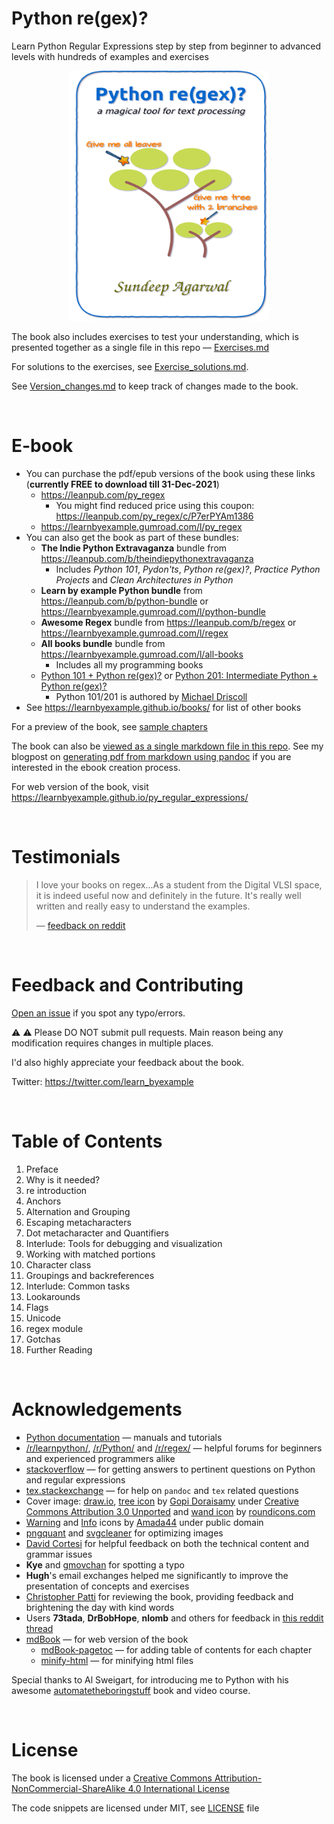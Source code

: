 # Python re(gex)?

Learn Python Regular Expressions step by step from beginner to advanced levels with hundreds of examples and exercises

<p align="center">
    <img src="./images/Python_regex_v1p3.png" width="320px" height="400px" />
</p>

The book also includes exercises to test your understanding, which is presented together as a single file in this repo — [Exercises.md](./exercises/Exercises.md)

For solutions to the exercises, see [Exercise_solutions.md](./exercises/Exercise_solutions.md).

See [Version_changes.md](./Version_changes.md) to keep track of changes made to the book.

<br>

# E-book

* You can purchase the pdf/epub versions of the book using these links (**currently FREE to download till 31-Dec-2021**)
    * https://leanpub.com/py_regex
        * You might find reduced price using this coupon: https://leanpub.com/py_regex/c/P7erPYAm1386
    * https://learnbyexample.gumroad.com/l/py_regex
* You can also get the book as part of these bundles:
    * **The Indie Python Extravaganza** bundle from https://leanpub.com/b/theindiepythonextravaganza
        * Includes *Python 101*, *Pydon'ts*, *Python re(gex)?*, *Practice Python Projects* and *Clean Architectures in Python*
    * **Learn by example Python bundle** from https://leanpub.com/b/python-bundle or https://learnbyexample.gumroad.com/l/python-bundle
    * **Awesome Regex** bundle from https://leanpub.com/b/regex or https://learnbyexample.gumroad.com/l/regex
    * **All books bundle** bundle from https://learnbyexample.gumroad.com/l/all-books
        * Includes all my programming books
    * [Python 101 + Python re(gex)?](https://leanpub.com/b/python101pythonregex) or [Python 201: Intermediate Python + Python re(gex)?](https://leanpub.com/b/python201_and_regex)
        * Python 101/201 is authored by [Michael Driscoll](https://www.blog.pythonlibrary.org/)
* See https://learnbyexample.github.io/books/ for list of other books

For a preview of the book, see [sample chapters](./sample_chapters/Python_Regex_sample.pdf)

The book can also be [viewed as a single markdown file in this repo](./py_regex.md). See my blogpost on [generating pdf from markdown using pandoc](https://learnbyexample.github.io/customizing-pandoc/) if you are interested in the ebook creation process.

For web version of the book, visit https://learnbyexample.github.io/py_regular_expressions/

<br>

# Testimonials

>I love your books on regex...As a student from the Digital VLSI space, it is indeed useful now and definitely in the future. It's really well written and really easy to understand the examples.
>
> — [feedback on reddit](https://old.reddit.com/r/Python/comments/i0m2sy/i_know_python_basics_what_next/fzql5gh/)

<br>

# Feedback and Contributing

[Open an issue](https://github.com/learnbyexample/py_regular_expressions/issues) if you spot any typo/errors.

:warning: :warning: Please DO NOT submit pull requests. Main reason being any modification requires changes in multiple places.

I'd also highly appreciate your feedback about the book.

Twitter: https://twitter.com/learn_byexample

<br>

# Table of Contents

1. Preface
2. Why is it needed?
3. re introduction
4. Anchors
5. Alternation and Grouping
6. Escaping metacharacters
7. Dot metacharacter and Quantifiers
8. Interlude: Tools for debugging and visualization
9. Working with matched portions
10. Character class
11. Groupings and backreferences
12. Interlude: Common tasks
13. Lookarounds
14. Flags
15. Unicode
16. regex module
17. Gotchas
18. Further Reading

<br>

# Acknowledgements

* [Python documentation](https://docs.python.org/3/) — manuals and tutorials
* [/r/learnpython/](https://www.reddit.com/r/learnpython/), [/r/Python/](https://www.reddit.com/r/Python/) and [/r/regex/](https://www.reddit.com/r/regex/) — helpful forums for beginners and experienced programmers alike
* [stackoverflow](https://stackoverflow.com/) — for getting answers to pertinent questions on Python and regular expressions
* [tex.stackexchange](https://tex.stackexchange.com/) — for help on `pandoc` and `tex` related questions
* Cover image: [draw.io](https://about.draw.io/), [tree icon](https://www.iconfinder.com/icons/3199231/ellipse_green_nature_tree_icon) by [Gopi Doraisamy](https://www.iconfinder.com/gopidoraisamy) under [Creative Commons Attribution 3.0 Unported](https://creativecommons.org/licenses/by/3.0/) and [wand icon](https://www.iconfinder.com/icons/1679640/design_magic_magician_tool_wand_icon) by [roundicons.com](https://www.iconfinder.com/roundicons)
* [Warning](https://commons.wikimedia.org/wiki/File:Warning_icon.svg) and [Info](https://commons.wikimedia.org/wiki/File:Info_icon_002.svg) icons by [Amada44](https://commons.wikimedia.org/wiki/User:Amada44) under public domain
* [pngquant](https://pngquant.org/) and [svgcleaner](https://github.com/RazrFalcon/svgcleaner) for optimizing images
* [David Cortesi](https://leanpub.com/u/dcortesi) for helpful feedback on both the technical content and grammar issues
* **Kye** and [gmovchan](https://github.com/gmovchan) for spotting a typo
* **Hugh**'s email exchanges helped me significantly to improve the presentation of concepts and exercises
* [Christopher Patti](https://github.com/feoh) for reviewing the book, providing feedback and brightening the day with kind words
* Users **73tada**, **DrBobHope**, **nlomb** and others for feedback in [this reddit thread](https://www.reddit.com/r/learnpython/comments/hmvnt1/my_python_regex_ebook_with_hundreds_of_examples/)
* [mdBook](https://github.com/rust-lang/mdBook) — for web version of the book
    * [mdBook-pagetoc](https://github.com/JorelAli/mdBook-pagetoc) — for adding table of contents for each chapter
    * [minify-html](https://github.com/wilsonzlin/minify-html) — for minifying html files

Special thanks to Al Sweigart, for introducing me to Python with his awesome [automatetheboringstuff](https://automatetheboringstuff.com/) book and video course.

<br>

# License

The book is licensed under a [Creative Commons Attribution-NonCommercial-ShareAlike 4.0 International License](https://creativecommons.org/licenses/by-nc-sa/4.0/)

The code snippets are licensed under MIT, see [LICENSE](./LICENSE) file

